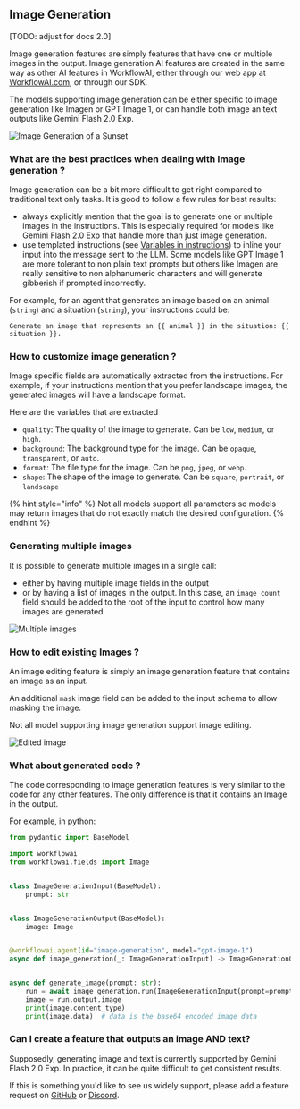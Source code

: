 ## Image Generation

[TODO: adjust for docs 2.0]

Image generation features are simply features that have one or multiple images in the output. 
Image generation AI features are created in the same way as other AI features in WorkflowAI, either through our 
web app at [WorkflowAI.com](https://workflowai.com), or through our SDK.

The models supporting image generation can be either specific to image generation like Imagen or GPT Image 1, or
can handle both image an text outputs like Gemini Flash 2.0 Exp.

![Image Generation of a Sunset](../assets/images/image-generation/single-image-gen.png)

### What are the best practices when dealing with Image generation ?

Image generation can be a bit more difficult to get right compared to traditional text only tasks. It is good
to follow a few rules for best results:
- always explicitly mention that the goal is to generate one or multiple images in the instructions. This is 
  especially required for models like Gemini Flash 2.0 Exp that handle more than just image generation.
- use templated instructions (see [Variables in instructions](../sdk/python/agent.md#variables-in-instructions)) 
  to inline your input into the message sent to the LLM. Some models like 
  GPT Image 1 are more tolerant to non plain text prompts but others like Imagen are really sensitive
  to non alphanumeric characters and will generate gibberish if prompted incorrectly.

For example, for an agent that generates an image based on an animal (`string`) and a situation (`string`),
your instructions could be:

```
Generate an image that represents an {{ animal }} in the situation: {{ situation }}.
```


### How to customize image generation ?

Image specific fields are automatically extracted from the instructions. For example, if your instructions
mention that you prefer landscape images, the generated images will have a landscape format. 

Here are the variables that are extracted
- `quality`: The quality of the image to generate. Can be `low`, `medium`, or `high`.
- `background`: The background type for the image. Can be `opaque`, `transparent`, or `auto`.
- `format`: The file type for the image. Can be `png`, `jpeg`, or `webp`.
- `shape`: The shape of the image to generate. Can be `square`, `portrait`, or `landscape`

{% hint style="info" %}
Not all models support all parameters so models may return images that do not exactly match the desired
configuration.
{% endhint %}

### Generating multiple images

It is possible to generate multiple images in a single call:
- either by having multiple image fields in the output
- or by having a list of images in the output. In this case, an `image_count` field should be added to the 
root of the input to control how many images are generated.

![Multiple images](../assets/images/image-generation/multiple-image.png)

### How to edit existing Images ?

An image editing feature is simply an image generation feature that contains an image as an input.

An additional `mask` image field can be added to the input schema to allow masking the image.

Not all model supporting image generation support image editing.

![Edited image](../assets/images/image-generation/image-edit.png)

### What about generated code ?

The code corresponding to image generation features is very similar to the code for any other features.
The only difference is that it contains an Image in the output.

For example, in python:

```python
from pydantic import BaseModel

import workflowai
from workflowai.fields import Image


class ImageGenerationInput(BaseModel):
    prompt: str


class ImageGenerationOutput(BaseModel):
    image: Image


@workflowai.agent(id="image-generation", model="gpt-image-1")
async def image_generation(_: ImageGenerationInput) -> ImageGenerationOutput: ...


async def generate_image(prompt: str):
    run = await image_generation.run(ImageGenerationInput(prompt=prompt))
    image = run.output.image
    print(image.content_type)
    print(image.data)  # data is the base64 encoded image data
```

### Can I create a feature that outputs an image AND text?

Supposedly, generating image and text is currently supported by Gemini Flash 2.0 Exp. In practice, it can be
quite difficult to get consistent results.

If this is something you'd like to see us widely support, please add a feature request 
on [GitHub](https://github.com/workflowai/workflowai/discussions) or [Discord](https://discord.com/invite/qcsq8Kva). 






